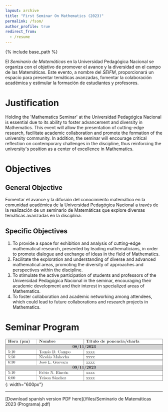 ```yaml
---
layout: archive
title: "First Seminar On Mathematics (2023)"
permalink: /fsom/
author_profile: true
redirect_from:
  - /resume
---
```


{% include base_path %}

El <i>Seminario de Matemáticas</i> en la Universidad Pedagógica Nacional se organiza con el objetivo de promover el avance y la diversidad en el campo de las Matemáticas. Este evento, a nombre del <i>SEIFM</i>, proporcionará un espacio para presentar temáticas avanzadas, fomentar la colaboración académica y estimular la formación de estudiantes y profesores.

Justification
======
Holding the 'Mathematics Seminar' at the Universidad Pedagógica Nacional is essential due to its ability to foster advancement and diversity in Mathematics. This event will allow the presentation of cutting-edge research, facilitate academic collaboration and promote the formation of the university community. In addition, the seminar will encourage critical reflection on contemporary challenges in the discipline, thus reinforcing the university's position as a center of excellence in Mathematics.

Objectives 
======

General Objective
------
Fomentar el avance y la difusión del conocimiento matemático en la comunidad académica de la Universidad Pedagógica Nacional a través de la realización de un seminario de Matemáticas que explore diversas temáticas avanzadas en la disciplina.

Specific Objectives
------
1. To provide a space for exhibition and analysis of cutting-edge mathematical research, presented by leading mathematicians, in order to promote dialogue and exchange of ideas in the field of Mathematics.
1. Facilitate the exploration and understanding of diverse and advanced mathematical areas, promoting the diversity of approaches and perspectives within the discipline.
1. To stimulate the active participation of students and professors of the Universidad Pedagógica Nacional in the seminar, encouraging their academic development and their interest in specialized areas of Mathematics.
1. To foster collaboration and academic networking among attendees, which could lead to future collaborations and research projects in Mathematics.

Seminar Program
======
![Cronograma del Seminario](/images/seminarprogram.jpeg){: width="600px"}

---
[Download spanish version PDF here](/files/Seminario de Matemáticas 2023 (Programa).pdf)

